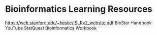 # Bioinformatics Learning Resources

https://web.stanford.edu/~hastie/ISLRv2_website.pdf
BioStar Handbook
YouTube StatQuest
Bioinformatics Workbook
